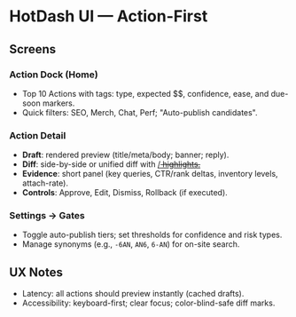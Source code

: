 # HotDash UI — Action-First

## Screens
### Action Dock (Home)
- Top 10 Actions with tags: type, expected $$, confidence, ease, and due-soon markers.
- Quick filters: SEO, Merch, Chat, Perf; "Auto-publish candidates".

### Action Detail
- **Draft**: rendered preview (title/meta/body; banner; reply).
- **Diff**: side-by-side or unified diff with <ins>/<del> highlights.
- **Evidence**: short panel (key queries, CTR/rank deltas, inventory levels, attach-rate).
- **Controls**: Approve, Edit, Dismiss, Rollback (if executed).

### Settings → Gates
- Toggle auto-publish tiers; set thresholds for confidence and risk types.
- Manage synonyms (e.g., `-6AN`, `AN6`, `6-AN`) for on-site search.

## UX Notes
- Latency: all actions should preview instantly (cached drafts). 
- Accessibility: keyboard-first; clear focus; color-blind-safe diff marks.
